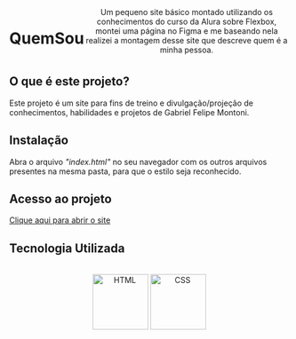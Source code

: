<div style="display: flex;" align="center"><br>
<h1>QuemSou</h1>
Um pequeno site básico montado utilizando os conhecimentos do curso da Alura sobre Flexbox, montei uma página no Figma e me baseando nela realizei a montagem desse site que descreve quem é a minha pessoa.
</div>



## O que é este projeto?
Este projeto é um site para fins de treino e divulgação/projeção de conhecimentos, habilidades e projetos de Gabriel Felipe Montoni.

## Instalação
Abra o arquivo _"index.html"_ no seu navegador com os outros arquivos presentes na mesma pasta, para que o estilo seja reconhecido.

## Acesso ao  projeto
<div> 
  <a href="https://quem-e-gabriel-montoni.vercel.app/index.html">
   Clique aqui para abrir o site
   </a>
</div>

## Tecnologia Utilizada
<div style="display: inline_block" align="center"><br>
  <center><img align="center" alt="HTML" height="100" width="100" src="https://user-images.githubusercontent.com/121250213/233282210-2732ec05-13f8-4160-a2ff-0f75621f0228.png">
  <img align="center" alt="CSS" height="100" width="100" src="https://user-images.githubusercontent.com/121250213/233283852-6f9a1b55-4ad1-445c-bd0e-47f97185bd8c.png">
  </center>
</div>




